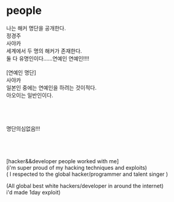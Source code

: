 # people

나는 해커 명단을 공개한다.<br>
정경주<br>
사야카<br>
세계에서 두 명의 해커가 존재한다.<br>
둘 다 유명인이다......연예인 연예인!!!!<br>
<br>
[연예인 명단]<br>
사야카<br>
일본인 중에는 연예인을 하려는 것이적다.<br>
아오이는 일반인이다.<br>
<br>
<br>
<br>
<br>
명단의심없음!!!<br>
<br>
<br>
<br>
<br>
[hacker&&developer people worked with me]<br> (i'm super proud of my hacking techniques and exploits)<br>
( I respected to the global hacker/programmer and talent singer )

(All global best white hackers/developer in around the internet)<br>
i'd made 1day exploit)

